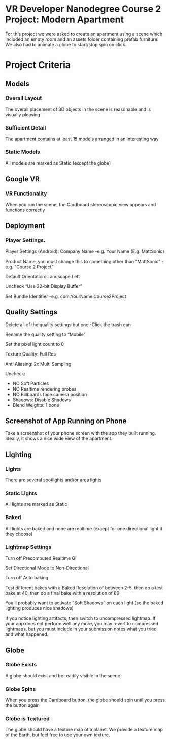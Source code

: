 # VR Developer Nanodegree Course 2 Project: Modern Apartment

For this project we were asked to create an apartment using a scene which included an empty room and an assets folder 
containing prefab furniture. We also had to animate a globe to start/stop spin on click. 

# Project Criteria

## Models

### Overall Layout

The overall placement of 3D objects in the scene is reasonable and is visually pleasing

### Sufficient Detail

The apartment contains at least 15 models arranged in an interesting way

### Static Models

All models are marked as Static (except the globe)

## Google VR

### VR Functionality

When you run the scene, the Cardboard stereoscopic view appears and functions correctly

## Deployment

### Player Settings.

Player Settings (Android):
Company Name
-e.g. Your Name (E.g. MattSonic)

Product Name, you must change this to something other than "MattSonic"
-e.g. “Course 2 Project”

Default Orientation: Landscape Left

Uncheck “Use 32-bit Display Buffer”

Set Bundle Identifier
-e.g. com.YourName.Course2Project

## Quality Settings

Delete all of the quality settings but one
-Click the trash can

Rename the quality setting to “Mobile”

Set the pixel light count to 0

Texture Quality: Full Res

Anti Aliasing: 2x Multi Sampling

Uncheck:
- NO Soft Particles
- NO Realtime rendering probes
- NO Billboards face camera position
- Shadows: Disable Shadows
- Blend Weights: 1 bone

## Screenshot of App Running on Phone

Take a screenshot of your phone screen with the app they built running. Ideally, it shows a nice wide view of the apartment.

## Lighting

### Lights

There are several spotlights and/or area lights

### Static Lights

All lights are marked as Static

### Baked

All lights are baked and none are realtime (except for one directional light if they choose)

### Lightmap Settings

Turn off Precomputed Realtime GI

Set Directional Mode to Non-Directional

Turn off Auto baking

Test different bakes with a Baked Resolution of between 2-5, then do a test bake at 40, then do a final bake with a resolution of 80

You’ll probably want to activate “Soft Shadows” on each light (so the baked lighting produces nice shadows)

If you notice lighting artifacts, then switch to uncompressed lightmap. If your app does not perform well any more, you may revert to compressed lightmaps, but you must include in your submission notes what you tried and what happened.

## Globe

### Globe Exists

A globe should exist and be readily visible in the scene

### Globe Spins

When you press the Cardboard button, the globe should spin until you press the button again

### Globe is Textured

The globe should have a texture map of a planet. We provide a texture map of the Earth, but feel free to use your own texture.
